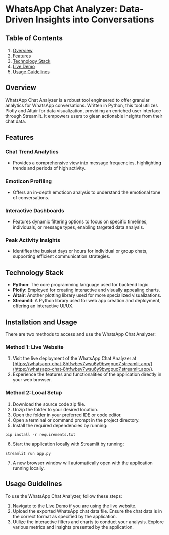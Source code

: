 # WhatsApp Chat Analyzer: Data-Driven Insights into Conversations

## Table of Contents

1. [Overview](#overview)
2. [Features](#features)
3. [Technology Stack](#technology-stack)
4. [Live Demo](#live-demo)
5. [Usage Guidelines](#usage-guidelines)

## Overview

WhatsApp Chat Analyzer is a robust tool engineered to offer granular analytics for WhatsApp conversations. Written in Python, this tool utilizes Plotly and Altair for data visualization, providing an enriched user interface through Streamlit. It empowers users to glean actionable insights from their chat data.

## Features

### Chat Trend Analytics
- Provides a comprehensive view into message frequencies, highlighting trends and periods of high activity.

### Emoticon Profiling
- Offers an in-depth emoticon analysis to understand the emotional tone of conversations.

### Interactive Dashboards
- Features dynamic filtering options to focus on specific timelines, individuals, or message types, enabling targeted data analysis.

### Peak Activity Insights
- Identifies the busiest days or hours for individual or group chats, supporting efficient communication strategies.

## Technology Stack

- **Python**: The core programming language used for backend logic.
- **Plotly**: Employed for creating interactive and visually appealing charts.
- **Altair**: Another plotting library used for more specialized visualizations.
- **Streamlit**: A Python library used for web app creation and deployment, offering an interactive UI/UX.

## Installation and Usage

There are two methods to access and use the WhatsApp Chat Analyzer:

### Method 1: Live Website

1. Visit the live deployment of the WhatsApp Chat Analyzer at [https://whatsapp-chat-8htfwbev7wsu6y9bwgpuo7.streamlit.app/](https://whatsapp-chat-8htfwbev7wsu6y9bwgpuo7.streamlit.app/).
2. Experience the features and functionalities of the application directly in your web browser.

### Method 2: Local Setup

1. Download the source code zip file.
2. Unzip the folder to your desired location.
3. Open the folder in your preferred IDE or code editor.
4. Open a terminal or command prompt in the project directory.
5. Install the required dependencies by running:
```
pip install -r requirements.txt
```
6. Start the application locally with Streamlit by running:
```
streamlit run app.py
```
7. A new browser window will automatically open with the application running locally.

## Usage Guidelines

To use the WhatsApp Chat Analyzer, follow these steps:

1. Navigate to the [Live Demo](https://whatsapp-chat-8htfwbev7wsu6y9bwgpuo7.streamlit.app/) if you are using the live website.
2. Upload the exported WhatsApp chat data file. Ensure the chat data is in the correct format as specified by the application.
3. Utilize the interactive filters and charts to conduct your analysis. Explore various metrics and insights presented by the application.

